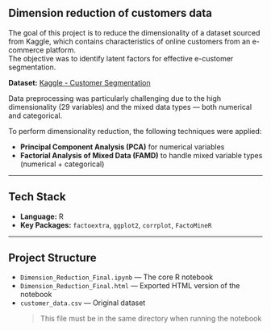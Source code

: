 ## Dimension reduction of customers data

The goal of this project is to reduce the dimensionality of a dataset sourced from Kaggle, which contains characteristics of online customers from an e-commerce platform.  
The objective was to identify latent factors for effective e-customer segmentation.

 **Dataset:** [Kaggle - Customer Segmentation](https://www.kaggle.com/datasets/somesh140/segmentation)

Data preprocessing was particularly challenging due to the high dimensionality (29 variables) and the mixed data types — both numerical and categorical.

To perform dimensionality reduction, the following techniques were applied:
- **Principal Component Analysis (PCA)** for numerical variables
- **Factorial Analysis of Mixed Data (FAMD)** to handle mixed variable types (numerical + categorical)

---

## Tech Stack
- **Language:** R  
- **Key Packages:** `factoextra`, `ggplot2`, `corrplot`, `FactoMineR`

---

## Project Structure
- `Dimension_Reduction_Final.ipynb` — The core R notebook  
- `Dimension_Reduction_Final.html` — Exported HTML version of the notebook  
- `customer_data.csv` — Original dataset  
  > This file must be in the same directory when running the notebook
